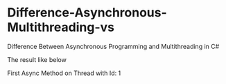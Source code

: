 # Difference-Asynchronous-Multithreading-vs

Difference Between Asynchronous Programming and Multithreading in C#


The result like below

First Async Method on Thread with Id: 1

